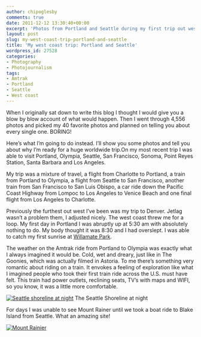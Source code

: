 ```yaml
---
author: chipoglesby
comments: true
date: 2011-12-12 13:30:40+00:00
excerpt: 'Photos from Portland and Seattle during my first trip out west. '
layout: post
slug: my-west-coast-trip-portland-and-seattle
title: 'My west coast trip: Portland and Seattle'
wordpress_id: 27528
categories:
- Photography
- Photojournalism
tags:
- Amtrak
- Portland
- Seattle
- West coast
---
```


When I originally sat down to write this blog I thought I would give you a blow by blow account of what would happen. Then I went through 4,556 photos and picked my 40 favorite photos and planned on telling you about every single one. BORING!

Here’s what I’m going to do instead. I’ll show you some photos and tell you about why I’m ready for a huge worldwide trip.On my most recent trip I was able to visit Portland, Olympia, Seattle, San Francisco, Sonoma, Point Reyes Station, Santa Barbara and Los Angeles.



My trip was a mixture of travel, a flight from Charlotte to Portland, a train from Portland to Olympia, a flight from Seattle to San Francisco, another train from San Francisco to San Luis Obispo, a car ride down the Pacific Coast Highway from Lompoc to Los Angeles to Venice Beach and one final flight from Los Angeles to Charlotte.

Previously the furthest out west I’ve been was my trip to Denver. Jetlag wasn’t a problem them, I adjusted nicely. The west coast threw me for a loop. My first day in Portland I was abruptly up at 5:30 am with absolutely nothing to do. My body thought it was 8:30 and I had overslept. I was able to catch my first sunrise at [Willamate Park](http://maps.google.com/maps?q=Willamette+Park&hl=en&ll=45.477451,-122.669756&spn=0.004085,0.010568&sll=45.475029,-122.662396&sspn=0.016341,0.042272&vpsrc=6&gl=us&t=m&z=17).



The weather on the Amtrak ride from Portland to Olympia was exactly what I always imagined it would be. Cold, wet and dreary, just like in The Goonies, which was actually filmed in Astoria. To me there’s something very romantic about riding on a train. It envokes a feeling of exploration like what I imagined people who took their first train ride across the U.S. must have felt. This train had power outlets, reclining seats, TV’s with maps and WIFI, so you know, it was a little more comfortable.

[![Seattle shoreline at night](http://farm7.staticflickr.com/6168/6134700219_40b67ba3a4.jpg)](http://www.flickr.com/photos/chipoglesby/6134700219/) The Seattle Shoreline at night

For days I was unable to see Mount Rainer until we took a boat ride to Blake Island from Seattle. What an amazing site!

[![Mount Rainier](http://farm7.staticflickr.com/6069/6134699585_ac7bc7c76b.jpg)](http://www.flickr.com/photos/chipoglesby/6134699585/)
